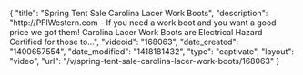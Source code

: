 {
    "title": "Spring Tent Sale Carolina Lacer Work Boots",
    "description": "http:\/\/PFIWestern.com - If you need a work boot and you want a good price we got them! Carolina Lacer Work Boots are Electrical Hazard Certified for those to...",
    "videoid": "168063",
    "date_created": "1400657554",
    "date_modified": "1418181432",
    "type": "captivate",
    "layout": "video",
    "url": "\/v\/spring-tent-sale-carolina-lacer-work-boots\/168063"
}